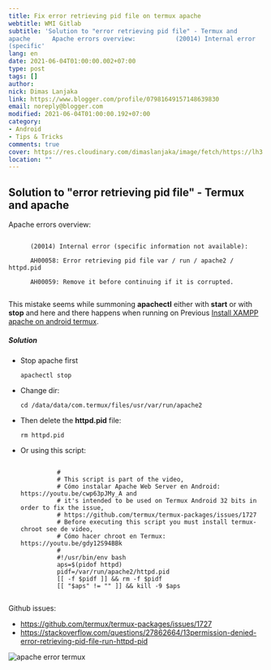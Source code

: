 ```yaml
---
title: Fix error retrieving pid file on termux apache
webtitle: WMI Gitlab
subtitle: 'Solution to "error retrieving pid file" - Termux and
apache      Apache errors overview:           (20014) Internal error
(specific'
lang: en
date: 2021-06-04T01:00:00.002+07:00
type: post
tags: []
author:
nick: Dimas Lanjaka
link: https://www.blogger.com/profile/07981649157148639830
email: noreply@blogger.com
modified: 2021-06-04T01:00:00.192+07:00
category:
- Android
- Tips & Tricks
comments: true
cover: https://res.cloudinary.com/dimaslanjaka/image/fetch/https://lh3.googleusercontent.com/-bzDMCW2l14w/XuSyYUMCT-I/AAAAAAAAA_k/s6h8qlxl7joZyle2_ZVRQrN5tAQLu43JQCLcBGAsYHQ/s1600/1592046171170163-1.png
location: ""
---
```


<div id="bootstrap-wrapper">	<h2>Solution to "error retrieving pid file" - Termux and apache</h2>  <p>    Apache errors overview:     </p><pre><code><br>      (20014) Internal error (specific information not available):<br><br>      AH00058: Error retrieving pid file var / run / apache2 / httpd.pid<br><br>      AH00059: Remove it before continuing if it is corrupted.<br>    </code></pre>    This mistake seems while summoning <b>apachectl</b> either with <b>start</b> or with <b>stop</b> and here and there happens when running on Previous <a href="/2021/06/install-xampp-lampp-on-android-non-root.html" rel="follow">Install XAMPP apache on android termux</a>.     <h5>Solution</h5>    <ul>      <li>Stop apache first         <pre><code class="lang-bash">apachectl stop</code></pre>      </li>      <li>        Change dir:         <pre><code class="lang-bash">cd /data/data/com.termux/files/usr/var/run/apache2</code></pre>      </li>      <li>Then delete the <b>httpd.pid</b> file:       <pre><code class="lang-bash">rm httpd.pid</code></pre>      </li>      <li>Or using this script:         <pre><code class="lang-bash"><br>          #<br>          # This script is part of the video,<br>          # Cómo instalar Apache Web Server en Android: https://youtu.be/cwp63pJMy_A and<br>          # it's intended to be used on Termux Android 32 bits in order to fix the issue,<br>          # https://github.com/termux/termux-packages/issues/1727<br>          # Before executing this script you must install termux-chroot see de video,<br>          # Cómo hacer chroot en Termux: https://youtu.be/gdy12S94BBk<br>          #<br>          #!/usr/bin/env bash<br>          aps=$(pidof httpd)<br>          pidf=/var/run/apache2/httpd.pid<br>          [[ -f $pidf ]] &amp;&amp; rm -f $pidf<br>          [[ "$aps" != "" ]] &amp;&amp; kill -9 $aps<br>        </code></pre>      </li>    </ul>  <p></p>   <p>    Github issues:     </p><ul>      <li><a href="https://github.com/termux/termux-packages/issues/1727" target="_blank" rel="noopener noreferer nofollow">https://github.com/termux/termux-packages/issues/1727</a></li>      <li><a href="https://stackoverflow.com/questions/27862664/13permission-denied-error-retrieving-pid-file-run-httpd-pid" target="_blank" rel="noopener noreferer nofollow">https://stackoverflow.com/questions/27862664/13permission-denied-error-retrieving-pid-file-run-httpd-pid</a></li>    </ul>  <p></p>   <p>    <img src="https://res.cloudinary.com/dimaslanjaka/image/fetch/https://lh3.googleusercontent.com/-bzDMCW2l14w/XuSyYUMCT-I/AAAAAAAAA_k/s6h8qlxl7joZyle2_ZVRQrN5tAQLu43JQCLcBGAsYHQ/s1600/1592046171170163-1.png" alt="apache error termux">  </p></div><script>hljs.initHighlightingOnLoad();</script>